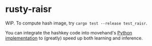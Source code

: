 # rusty-raisr

WIP. To compute hash image, try `cargo test --release test_raisr`.

You can integrate the hashkey code into movehand's [Python implementation](https://github.com/movehand/raisr) to (greatly) speed up both learning and inference.
